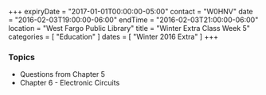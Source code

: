 +++
expiryDate = "2017-01-01T00:00:00-05:00"
contact = "W0HNV"
date = "2016-02-03T19:00:00-06:00"
endTime = "2016-02-03T21:00:00-06:00"
location = "West Fargo Public Library"
title = "Winter Extra Class Week 5"
categories = [ "Education" ]
dates = [ "Winter 2016 Extra" ]
+++

### Topics 

* Questions from Chapter 5
* Chapter 6 - Electronic Circuits

